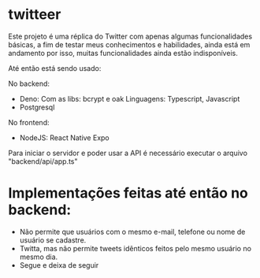 # twitteer
Este projeto é uma réplica do Twitter com apenas algumas funcionalidades básicas, a fim de testar meus conhecimentos e habilidades, ainda está em andamento por isso, muitas funcionalidades ainda estão indisponíveis.

Até então está sendo usado:

No backend:

- Deno:
    Com as libs: bcrypt e oak
    Linguagens: Typescript, Javascript
- Postgresql

No frontend:

- NodeJS:
    React Native
    Expo

 Para iniciar o servidor e poder usar a API é necessário executar o arquivo "backend/api/app.ts"

# Implementações feitas até então no backend:

- Não permite que usuários com o mesmo e-mail, telefone ou nome de usuário se cadastre.
- Twitta, mas não permite tweets idênticos feitos pelo mesmo usuário no mesmo dia.
- Segue e deixa de seguir
